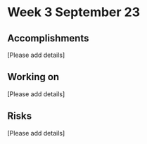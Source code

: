 # Week 3 September 23

## Accomplishments
[Please add details]

## Working on
[Please add details]

## Risks
[Please add details]
